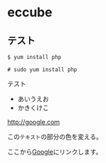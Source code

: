 # eccube

## テスト

    $ yum install php

    # sudo yum install php

テスト

* あいうえお
* かきくけこ

http://google.com


この`テキスト`の部分の色を変える。

ここから[Google](http://google.com)にリンクします。
